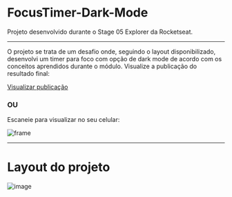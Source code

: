 # FocusTimer-Dark-Mode
Projeto desenvolvido durante o Stage 05 Explorer da Rocketseat.

---

O projeto se trata de um desafio onde, seguindo o layout disponibilizado, desenvolvi um timer para foco com opção de dark mode de acordo com os conceitos aprendidos durante o módulo. Visualize a publicação do resultado final:



<a href="https://araujodai.github.io/FocusTimer-Dark-Mode/" target="_blank">Visualizar publicação</a>


### OU
Escaneie para visualizar no seu celular:

![frame](https://user-images.githubusercontent.com/101216880/187465960-ca5b5322-defe-4b10-8024-dc824bcd1445.png)



---
# Layout do projeto
![image](https://user-images.githubusercontent.com/101216880/187467867-86ed5a9b-8a9c-4895-aa1c-467baaf5f573.png)
